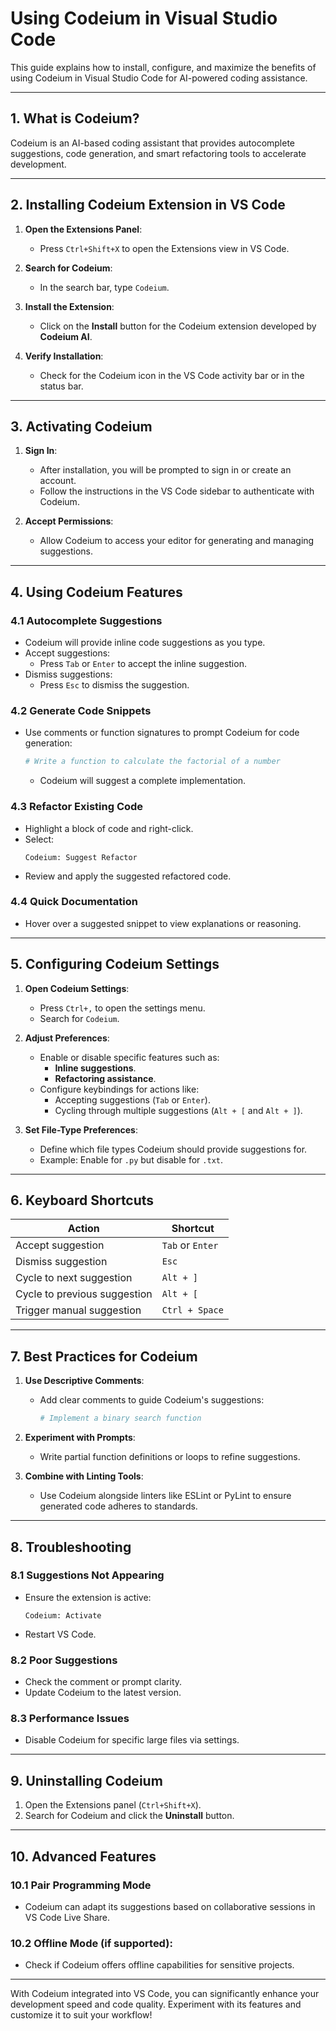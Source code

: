 
# Using Codeium in Visual Studio Code

This guide explains how to install, configure, and maximize the benefits of using Codeium in Visual Studio Code for AI-powered coding assistance.

---
## 1. **What is Codeium?**
Codeium is an AI-based coding assistant that provides autocomplete suggestions, code generation, and smart refactoring tools to accelerate development.

---
## 2. **Installing Codeium Extension in VS Code**

1. **Open the Extensions Panel**:
   - Press `Ctrl+Shift+X` to open the Extensions view in VS Code.

2. **Search for Codeium**:
   - In the search bar, type `Codeium`.

3. **Install the Extension**:
   - Click on the **Install** button for the Codeium extension developed by **Codeium AI**.

4. **Verify Installation**:
   - Check for the Codeium icon in the VS Code activity bar or in the status bar.

---
## 3. **Activating Codeium**

1. **Sign In**:
   - After installation, you will be prompted to sign in or create an account.
   - Follow the instructions in the VS Code sidebar to authenticate with Codeium.

2. **Accept Permissions**:
   - Allow Codeium to access your editor for generating and managing suggestions.

---
## 4. **Using Codeium Features**

### 4.1 **Autocomplete Suggestions**
- Codeium will provide inline code suggestions as you type.
- Accept suggestions:
  - Press `Tab` or `Enter` to accept the inline suggestion.
- Dismiss suggestions:
  - Press `Esc` to dismiss the suggestion.

### 4.2 **Generate Code Snippets**
- Use comments or function signatures to prompt Codeium for code generation:
  ```python
  # Write a function to calculate the factorial of a number
  ```
  - Codeium will suggest a complete implementation.

### 4.3 **Refactor Existing Code**
- Highlight a block of code and right-click.
- Select:
  ```plaintext
  Codeium: Suggest Refactor
  ```
- Review and apply the suggested refactored code.

### 4.4 **Quick Documentation**
- Hover over a suggested snippet to view explanations or reasoning.

---
## 5. **Configuring Codeium Settings**

1. **Open Codeium Settings**:
   - Press `Ctrl+,` to open the settings menu.
   - Search for `Codeium`.

2. **Adjust Preferences**:
   - Enable or disable specific features such as:
     - **Inline suggestions**.
     - **Refactoring assistance**.
   - Configure keybindings for actions like:
     - Accepting suggestions (`Tab` or `Enter`).
     - Cycling through multiple suggestions (`Alt + [` and `Alt + ]`).

3. **Set File-Type Preferences**:
   - Define which file types Codeium should provide suggestions for.
   - Example: Enable for `.py` but disable for `.txt`.

---
## 6. **Keyboard Shortcuts**

| **Action**                  | **Shortcut**  |
|-----------------------------|---------------|
| Accept suggestion           | `Tab` or `Enter` |
| Dismiss suggestion          | `Esc`         |
| Cycle to next suggestion    | `Alt + ]`     |
| Cycle to previous suggestion| `Alt + [`     |
| Trigger manual suggestion   | `Ctrl + Space`|

---
## 7. **Best Practices for Codeium**

1. **Use Descriptive Comments**:
   - Add clear comments to guide Codeium's suggestions:
     ```python
     # Implement a binary search function
     ```

2. **Experiment with Prompts**:
   - Write partial function definitions or loops to refine suggestions.

3. **Combine with Linting Tools**:
   - Use Codeium alongside linters like ESLint or PyLint to ensure generated code adheres to standards.

---
## 8. **Troubleshooting**

### 8.1 **Suggestions Not Appearing**
- Ensure the extension is active:
  ```plaintext
  Codeium: Activate
  ```
- Restart VS Code.

### 8.2 **Poor Suggestions**
- Check the comment or prompt clarity.
- Update Codeium to the latest version.

### 8.3 **Performance Issues**
- Disable Codeium for specific large files via settings.

---
## 9. **Uninstalling Codeium**

1. Open the Extensions panel (`Ctrl+Shift+X`).
2. Search for Codeium and click the **Uninstall** button.

---
## 10. **Advanced Features**

### 10.1 **Pair Programming Mode**
- Codeium can adapt its suggestions based on collaborative sessions in VS Code Live Share.

### 10.2 **Offline Mode** (if supported):
- Check if Codeium offers offline capabilities for sensitive projects.

---

With Codeium integrated into VS Code, you can significantly enhance your development speed and code quality. Experiment with its features and customize it to suit your workflow!
